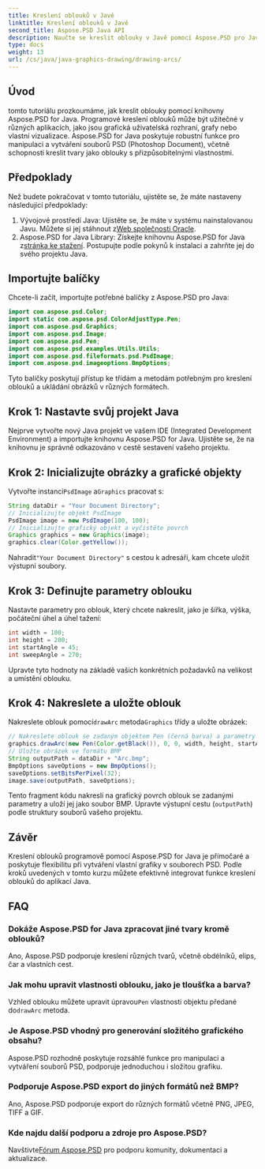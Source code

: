 ```yaml
---
title: Kreslení oblouků v Javě
linktitle: Kreslení oblouků v Javě
second_title: Aspose.PSD Java API
description: Naučte se kreslit oblouky v Javě pomocí Aspose.PSD pro Javu. Výukový program krok za krokem s příklady kódu pro grafické aplikace.
type: docs
weight: 13
url: /cs/java/java-graphics-drawing/drawing-arcs/
---
```

## Úvod
tomto tutoriálu prozkoumáme, jak kreslit oblouky pomocí knihovny Aspose.PSD for Java. Programové kreslení oblouků může být užitečné v různých aplikacích, jako jsou grafická uživatelská rozhraní, grafy nebo vlastní vizualizace. Aspose.PSD for Java poskytuje robustní funkce pro manipulaci a vytváření souborů PSD (Photoshop Document), včetně schopnosti kreslit tvary jako oblouky s přizpůsobitelnými vlastnostmi.
## Předpoklady
Než budete pokračovat v tomto tutoriálu, ujistěte se, že máte nastaveny následující předpoklady:
1.  Vývojové prostředí Java: Ujistěte se, že máte v systému nainstalovanou Javu. Můžete si jej stáhnout z[Web společnosti Oracle](https://www.oracle.com/java/).
2.  Aspose.PSD for Java Library: Získejte knihovnu Aspose.PSD for Java z[stránka ke stažení](https://releases.aspose.com/psd/java/). Postupujte podle pokynů k instalaci a zahrňte jej do svého projektu Java.
## Importujte balíčky
Chcete-li začít, importujte potřebné balíčky z Aspose.PSD pro Java:
```java
import com.aspose.psd.Color;
import static com.aspose.psd.ColorAdjustType.Pen;
import com.aspose.psd.Graphics;
import com.aspose.psd.Image;
import com.aspose.psd.Pen;
import com.aspose.psd.examples.Utils.Utils;
import com.aspose.psd.fileformats.psd.PsdImage;
import com.aspose.psd.imageoptions.BmpOptions;
```
Tyto balíčky poskytují přístup ke třídám a metodám potřebným pro kreslení oblouků a ukládání obrázků v různých formátech.
## Krok 1: Nastavte svůj projekt Java
Nejprve vytvořte nový Java projekt ve vašem IDE (Integrated Development Environment) a importujte knihovnu Aspose.PSD for Java. Ujistěte se, že na knihovnu je správně odkazováno v cestě sestavení vašeho projektu.
## Krok 2: Inicializujte obrázky a grafické objekty
 Vytvořte instanci`PsdImage` a`Graphics` pracovat s:
```java
String dataDir = "Your Document Directory";
// Inicializujte objekt PsdImage
PsdImage image = new PsdImage(100, 100);
// Inicializujte grafický objekt a vyčistěte povrch
Graphics graphics = new Graphics(image);
graphics.clear(Color.getYellow());
```
 Nahradit`"Your Document Directory"` s cestou k adresáři, kam chcete uložit výstupní soubory.
## Krok 3: Definujte parametry oblouku
Nastavte parametry pro oblouk, který chcete nakreslit, jako je šířka, výška, počáteční úhel a úhel tažení:
```java
int width = 100;
int height = 200;
int startAngle = 45;
int sweepAngle = 270;
```
Upravte tyto hodnoty na základě vašich konkrétních požadavků na velikost a umístění oblouku.
## Krok 4: Nakreslete a uložte oblouk
 Nakreslete oblouk pomocí`drawArc` metoda`Graphics` třídy a uložte obrázek:
```java
// Nakreslete oblouk se zadaným objektem Pen (černá barva) a parametry
graphics.drawArc(new Pen(Color.getBlack()), 0, 0, width, height, startAngle, sweepAngle);
// Uložte obrázek ve formátu BMP
String outputPath = dataDir + "Arc.bmp";
BmpOptions saveOptions = new BmpOptions();
saveOptions.setBitsPerPixel(32);
image.save(outputPath, saveOptions);
```
Tento fragment kódu nakreslí na grafický povrch oblouk se zadanými parametry a uloží jej jako soubor BMP. Upravte výstupní cestu (`outputPath`) podle struktury souborů vašeho projektu.

## Závěr
Kreslení oblouků programově pomocí Aspose.PSD for Java je přímočaré a poskytuje flexibilitu při vytváření vlastní grafiky v souborech PSD. Podle kroků uvedených v tomto kurzu můžete efektivně integrovat funkce kreslení oblouků do aplikací Java.

## FAQ
### Dokáže Aspose.PSD for Java zpracovat jiné tvary kromě oblouků?
Ano, Aspose.PSD podporuje kreslení různých tvarů, včetně obdélníků, elips, čar a vlastních cest.
### Jak mohu upravit vlastnosti oblouku, jako je tloušťka a barva?
 Vzhled oblouku můžete upravit úpravou`Pen` vlastnosti objektu předané do`drawArc` metoda.
### Je Aspose.PSD vhodný pro generování složitého grafického obsahu?
Aspose.PSD rozhodně poskytuje rozsáhlé funkce pro manipulaci a vytváření souborů PSD, podporuje jednoduchou i složitou grafiku.
### Podporuje Aspose.PSD export do jiných formátů než BMP?
Ano, Aspose.PSD podporuje export do různých formátů včetně PNG, JPEG, TIFF a GIF.
### Kde najdu další podporu a zdroje pro Aspose.PSD?
 Navštivte[Fórum Aspose.PSD](https://forum.aspose.com/c/psd/34) pro podporu komunity, dokumentaci a aktualizace.